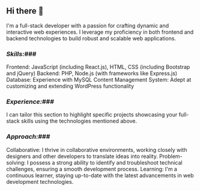 ## Hi there 👋

I'm a full-stack developer with a passion for crafting dynamic and interactive web experiences. I leverage my proficiency in both frontend and backend technologies to build robust and scalable web applications.

### *Skills:*###
Frontend: JavaScript (including React.js), HTML, CSS (including Bootstrap and jQuery)
Backend: PHP, Node.js (with frameworks like Express.js)
Database: Experience with MySQL
Content Management System: Adept at customizing and extending WordPress functionality

### *Experience:*###
I can tailor this section to highlight specific projects showcasing your full-stack skills using the technologies mentioned above.

### *Approach:*###
Collaborative: I thrive in collaborative environments, working closely with designers and other developers to translate ideas into reality.
Problem-solving: I possess a strong ability to identify and troubleshoot technical challenges, ensuring a smooth development process.
Learning: I'm a continuous learner, staying up-to-date with the latest advancements in web development technologies.

